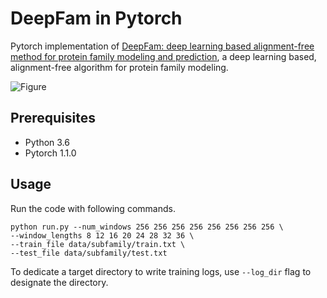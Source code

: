# DeepFam in Pytorch
Pytorch implementation of [DeepFam: deep learning based alignment-free method for protein family modeling and prediction](https://academic.oup.com/bioinformatics/article/34/13/i254/5045722), a deep learning based, alignment-free algorithm for protein family modeling. 

![Figure](https://github.com/bhi-kimlab/DeepFam/blob/master/docs/images/Figure1.png?raw=true)

## Prerequisites
- Python 3.6
- Pytorch 1.1.0

## Usage
Run the code with following commands.
```
python run.py --num_windows 256 256 256 256 256 256 256 256 \
--window_lengths 8 12 16 20 24 28 32 36 \
--train_file data/subfamily/train.txt \
--test_file data/subfamily/test.txt
```

To dedicate a target directory to write training logs, use `--log_dir` flag to designate the directory. 
